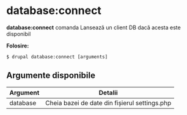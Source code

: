 # database:connect
**database:connect** comanda Lansează un client DB dacă acesta este disponibil

**Folosire:**
```
$ drupal database:connect [arguments] 
```

## Argumente disponibile
Argument | Detalii
---------|-------------
database | Cheia bazei de date din fișierul settings.php
